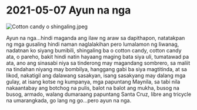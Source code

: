 # 2021-05-07 Ayun na nga

![Cotton candy o shingaling.jpeg](https://res.craft.do/user/full/63534923-d6b9-bddc-93d1-c854ccf112a8/doc/C12E44C4-F732-45E2-A3AC-BACF12390F7A/1A38331E-6865-486D-9AF9-6494CA84B46E_2/Cotton%20candy%20o%20shingaling.jpeg)

Ayun na nga...hindi maganda ang ilaw ng araw sa dapithapon, natatakpan ng mga gusaling hindi naman naglalakihan pero lumalamon ng liwanag, nadatnan ko siyang bumibili, shingaling ba o cotton candy, cotton candy ata, o pareho, bakit hindi natin hayaang maging bata siya uli, tumatawad pa ata, ano ang sinasabi niya sa tinderong may magandang sombrero, sa maliit na tindahan niyang may bombilya, hanggang gabi ba siya magtitinda, at sa likod, nakatigil ang dalawang sasakyan, isang sasakyang may dalang mga gulay, at isang kotse ng kumpanya, mga papuntang Maynila, sa tabi nila nakaantabay ang botchog na pulis, balot na balot ang mukha, busog na busog, armado, walang dumaraang papuntang Santa Cruz, libre ang tricycle na umarangkada, go lang ng go...pero ayun na nga.


